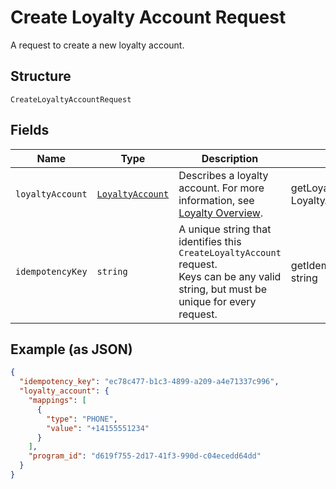 
# Create Loyalty Account Request

A request to create a new loyalty account.

## Structure

`CreateLoyaltyAccountRequest`

## Fields

| Name | Type | Description | Getter | Setter |
|  --- | --- | --- | --- | --- |
| `loyaltyAccount` | [`LoyaltyAccount`](/doc/models/loyalty-account.md) | Describes a loyalty account. For more information, see<br>[Loyalty Overview](https://developer.squareup.com/docs/docs/loyalty/overview). | getLoyaltyAccount(): LoyaltyAccount | setLoyaltyAccount(LoyaltyAccount loyaltyAccount): void |
| `idempotencyKey` | `string` | A unique string that identifies this `CreateLoyaltyAccount` request.<br>Keys can be any valid string, but must be unique for every request. | getIdempotencyKey(): string | setIdempotencyKey(string idempotencyKey): void |

## Example (as JSON)

```json
{
  "idempotency_key": "ec78c477-b1c3-4899-a209-a4e71337c996",
  "loyalty_account": {
    "mappings": [
      {
        "type": "PHONE",
        "value": "+14155551234"
      }
    ],
    "program_id": "d619f755-2d17-41f3-990d-c04ecedd64dd"
  }
}
```

